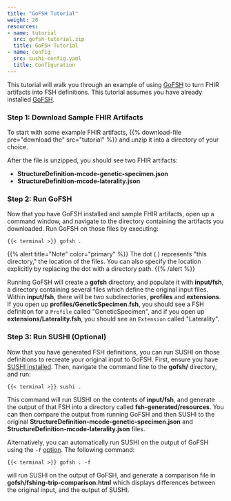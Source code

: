 ```yaml
---
title: "GoFSH Tutorial"
weight: 20
resources:
- name: tutorial
  src: gofsh-tutorial.zip
  title: GoFSH Tutorial
- name: config
  src: sushi-config.yaml
  title: Configuration
---
```


This tutorial will walk you through an example of using [GoFSH](/docs/gofsh) to turn FHIR artifacts into FSH definitions. This tutorial assumes you have already installed [GoFSH](/docs/gofsh/installation).

### Step 1: Download Sample FHIR Artifacts

To start with some example FHIR artifacts, {{% download-file pre="download the" src="tutorial" %}} and unzip it into a directory of your choice.

After the file is unzipped, you should see two FHIR artifacts:

* **StructureDefinition-mcode-genetic-specimen.json**
* **StructureDefinition-mcode-laterality.json**

### Step 2: Run GoFSH

Now that you have GoFSH installed and sample FHIR artifacts, open up a command window, and navigate to the directory containing the artifacts you downloaded. Run GoFSH on those files by executing:

```shell
{{< terminal >}} gofsh .
```

{{% alert title="Note" color="primary" %}}
The dot (.) represents "this directory," the location of the files. You can also specify the location explicitly by replacing the dot with a directory path.
{{% /alert %}}

Running GoFSH will create a **gofsh** directory, and populate it with **input/fsh**, a directory containing several files which define the original input files. Within **input/fsh**, there will be two subdirectories, **profiles** and **extensions**. If you open up **profiles/GeneticSpecimen.fsh**, you should see a FSH definition for a `Profile` called "GeneticSpecimen", and if you open up **extensions/Laterality.fsh**, you should see an `Extension` called "Laterality".

### Step 3: Run SUSHI (Optional)

Now that you have generated FSH definitions, you can run SUSHI on those definitions to recreate your original input to GoFSH. First, ensure you have [SUSHI installed](/docs/sushi/installation). Then, navigate the command line to the **gofsh/** directory, and run:

```shell
{{< terminal >}} sushi .
```

This command will run SUSHI on the contents of **input/fsh**, and generate the output of that FSH into a directory called **fsh-generated/resources**. You can then compare the output from running GoFSH and then SUSHI to the original **StructureDefinition-mcode-genetic-specimen.json** and **StructureDefinition-mcode-laterality.json** files.

Alternatively, you can automatically run SUSHI on the output of GoFSH using the `-f` [option](/docs/gofsh/running/#fshing-trip). The following command:
```shell
{{< terminal >}} gofsh . -f
```
will run SUSHI on the output of GoFSH, and generate a comparison file in **gofsh/fshing-trip-comparison.html** which displays differences between the original input, and the output of SUSHI.